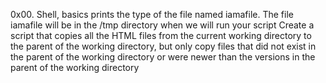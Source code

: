 0x00. Shell, basics
prints the type of the file named iamafile. The file iamafile will be in the /tmp directory when we will run your script
Create a script that copies all the HTML files from the current working directory to the parent of the working directory, but only copy files that did not exist in the parent of the working directory or were newer than the versions in the parent of the working directory
